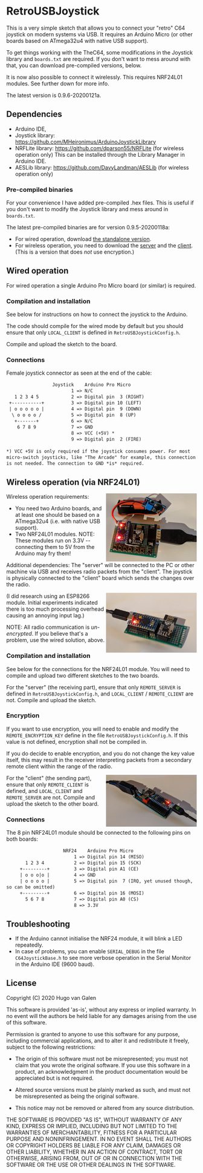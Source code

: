# RetroUSBJoystick

This is a very simple sketch that allows you to connect your "retro" C64 joystick on modern systems via USB. It requires an Arduino Micro (or other boards based on ATmega32u4 with native USB support). 

To get things working with the TheC64, some modifications in the Joystick library and `boards.txt` are required. If you don't want to mess around with that, you can download pre-compiled versions, below.

It is now also possible to connect it wirelessly. This requires NRF24L01 modules. See further down for more info.

The latest version is 0.9.6-20200121a.

## Dependencies

- Arduino IDE,
- Joystick library: https://github.com/MHeironimus/ArduinoJoystickLibrary
- NRFLite library: https://github.com/dparson55/NRFLite (for wireless operation only) This can be installed through the Library Manager in Arduino IDE.
- AESLib library: https://github.com/DavyLandman/AESLib (for wireless operation only)

### Pre-compiled binaries

For your convenience I have added pre-compiled .hex files. This is useful if you don't want to modify the Joystick library and mess around in `boards.txt`.

The latest pre-compiled binaries are for version 0.9.5-20200118a:
- For wired operation, download [the standalone version](https://raw.githubusercontent.com/hugovangalen/RetroUSBJoystick/master/precompiled/RetroUSBJoystick_STANDALONE.ino.leonardo.hex).
- For wireless operation, you need to download the [server](https://raw.githubusercontent.com/hugovangalen/RetroUSBJoystick/master/precompiled/RetroUSBJoystick_SERVER.ino.leonardo.hex) and the [client](https://raw.githubusercontent.com/hugovangalen/RetroUSBJoystick/master/precompiled/RetroUSBJoystick_CLIENT.ino.leonardo.hex). (This is a version that does *not* use encryption.)


## Wired operation

For wired operation a single Arduino Pro Micro board (or similar) is required. 

### Compilation and installation

See below for instructions on how to connect the joystick to the Arduino. 

The code should compile for the wired mode by default but you should ensure that only `LOCAL_CLIENT` is defined in `RetroUSBJoystickConfig.h`.

Compile and upload the sketch to the board.

### Connections

Female joystick connector as seen at the end of the cable:
```
                 Joystick    Arduino Pro Micro
                        1 => N/C
   1 2 3 4 5            2 => Digital pin  3 (RIGHT)
 +-----------+          3 => Digital pin 10 (LEFT)
 | o o o o o |          4 => Digital pin  9 (DOWN)
  \ o o o o /           5 => Digital pin  8 (UP)
   +-------+            6 => N/C
    6 7 8 9             7 => GND
                        8 => VCC (+5V) *
                        9 => Digital pin  2 (FIRE)
                        
*) VCC +5V is only required if the joystick consumes power. For most micro-switch joysticks, like "The Arcade" for example, this connection is not needed. The connection to GND *is* required.
```

## Wireless operation (via NRF24L01)
<img align="right" width="240" src="https://raw.githubusercontent.com/hugovangalen/RetroUSBJoystick/master/img/client_with_buttons.png" title="Remote client with 7 extra buttons" alt="Remote Client with extra buttons" />

Wireless operation requirements:

- You need two Arduino boards, and at least one should be based on a ATmega32u4 (i.e. with native USB support). 
- Two NRF24L01 modules. NOTE: These modules run on 3.3V -- connecting them to 5V from the Arduino may fry them!

Additional dependencies:
The "server" will be connected to the PC or other machine via USB and receives radio packets from the "client".
The joystick is physically connected to the "client" board which sends the changes over the radio.

<img align="right" width="240" src="https://raw.githubusercontent.com/hugovangalen/RetroUSBJoystick/master/img/server.png" alt="Remote Server" title="Remote server" />
(I did research using an ESP8266 module. Initial experiments indicated there is too much processing overhead causing an annoying input lag.)

NOTE: All radio communication is *un-encrypted*. If you believe that's a problem, use the wired solution, above.

### Compilation and installation
See below for the connections for the NRF24L01 module. You will need to compile and upload two different sketches to the two boards.

For the "server" (the receiving part), ensure that only `REMOTE_SERVER` is defined in `RetroUSBJoystickConfig.h`, and `LOCAL_CLIENT` / `REMOTE_CLIENT` are not. Compile and upload the sketch.

### Encryption
If you want to use encryption, you will need to enable and modify the `REMOTE_ENCRYPTION_KEY` define in the file `RetroUSBJoystickConfig.h`. If this value is not defined, encryption shall not be compiled in.

If you do decide to enable encryption, and you do not change the key value itself, this may result in the receiver interpreting packets from a secondary remote client within the range of the radio.

<img align="right" width="240" src="https://raw.githubusercontent.com/hugovangalen/RetroUSBJoystick/master/img/client.png" alt="Remote Client" title="Remote client" />

For the "client" (the sending part), ensure that only `REMOTE_CLIENT` is defined, and `LOCAL_CLIENT` and `REMOTE_SERVER` are not. Compile and upload the sketch to the other board.

### Connections

The 8 pin NRF24L01 module should be connected to the following pins on both boards:
```
                     NRF24    Arduino Pro Micro
                         1 => Digital pin 14 (MISO)
       1 2 3 4           2 => Digital pin 15 (SCK)
     +---------+         3 => Digital pin A1 (CE)
     | o o o|o |         4 => GND
     | o o o o |         5 => Digital pin  7 (IRQ, yet unused though, so can be omitted)
     +---------+         6 => Digital pin 16 (MOSI)
       5 6 7 8           7 => Digital pin A0 (CS)
                         8 => 3.3V
```

## Troubleshooting

- If the Arduino cannot initialise the NRF24 module, it will blink a LED repeatedly.
- In case of problems, you can enable `SERIAL_DEBUG` in the file `C64JoystickBase.h` to see more verbose operation in the Serial Monitor in the Arduino IDE (9600 baud).

## License

Copyright (C) 2020 Hugo van Galen

This software is provided 'as-is', without any express or implied warranty. In no event will the authors be held liable for any damages arising from the use of this software.

Permission is granted to anyone to use this software for any purpose, including commercial applications, and to alter it and redistribute it freely, subject to the following restrictions:

- The origin of this software must not be misrepresented; you must not claim that you wrote the original software. If you use this software in a product, an acknowledgment in the product documentation would be appreciated but is not required.

- Altered source versions must be plainly marked as such, and must not be misrepresented as being the original software.

- This notice may not be removed or altered from any source distribution.

THE SOFTWARE IS PROVIDED "AS IS", WITHOUT WARRANTY OF ANY KIND, EXPRESS OR IMPLIED, INCLUDING BUT NOT LIMITED TO THE WARRANTIES OF MERCHANTABILITY, FITNESS FOR A PARTICULAR PURPOSE AND NONINFRINGEMENT. IN NO EVENT SHALL THE AUTHORS OR COPYRIGHT HOLDERS BE LIABLE FOR ANY CLAIM, DAMAGES OR OTHER LIABILITY, WHETHER IN AN ACTION OF CONTRACT, TORT OR OTHERWISE, ARISING FROM, OUT OF OR IN CONNECTION WITH THE SOFTWARE OR THE USE OR OTHER DEALINGS IN THE SOFTWARE.

